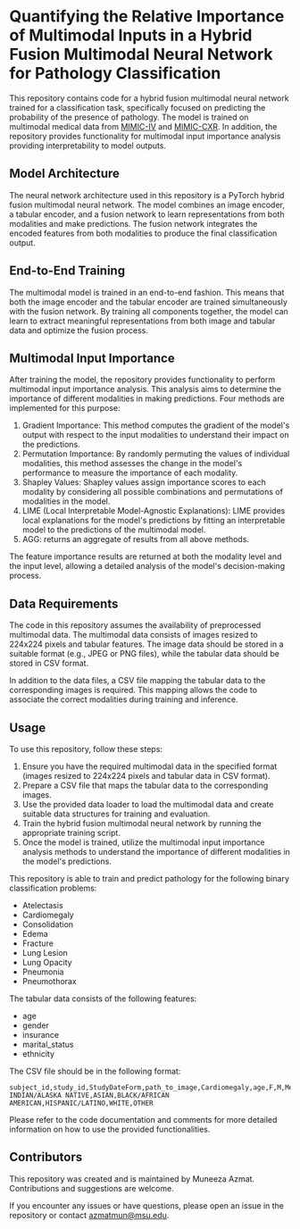 # Quantifying the Relative Importance of Multimodal Inputs in a Hybrid Fusion Multimodal Neural Network for Pathology Classification

This repository contains code for a hybrid fusion multimodal neural network trained for a classification task, specifically focused on predicting the probability of the presence of pathology. The model is trained on multimodal medical data from [MIMIC-IV](https://physionet.org/content/mimiciv/2.2/) and [MIMIC-CXR](https://physionet.org/content/mimic-cxr-jpg/2.0.0/). In addition, the repository provides functionality for multimodal input importance analysis providing interpretability to model outputs.

## Model Architecture

The neural network architecture used in this repository is a PyTorch hybrid fusion multimodal neural network. The model combines an image encoder, a tabular encoder, and a fusion network to learn representations from both modalities and make predictions. The fusion network integrates the encoded features from both modalities to produce the final classification output.

## End-to-End Training

The multimodal model is trained in an end-to-end fashion. This means that both the image encoder and the tabular encoder are trained simultaneously with the fusion network. By training all components together, the model can learn to extract meaningful representations from both image and tabular data and optimize the fusion process.

## Multimodal Input Importance

After training the model, the repository provides functionality to perform multimodal input importance analysis. This analysis aims to determine the importance of different modalities in making predictions. Four methods are implemented for this purpose:

1. Gradient Importance: This method computes the gradient of the model's output with respect to the input modalities to understand their impact on the predictions.
2. Permutation Importance: By randomly permuting the values of individual modalities, this method assesses the change in the model's performance to measure the importance of each modality.
3. Shapley Values: Shapley values assign importance scores to each modality by considering all possible combinations and permutations of modalities in the model.
4. LIME (Local Interpretable Model-Agnostic Explanations): LIME provides local explanations for the model's predictions by fitting an interpretable model to the predictions of the multimodal model.
5. AGG: returns an aggregate of results from all above methods.

The feature importance results are returned at both the modality level and the input level, allowing a detailed analysis of the model's decision-making process.

## Data Requirements

The code in this repository assumes the availability of preprocessed multimodal data. The multimodal data consists of images resized to 224x224 pixels and tabular features. The image data should be stored in a suitable format (e.g., JPEG or PNG files), while the tabular data should be stored in CSV format.

In addition to the data files, a CSV file mapping the tabular data to the corresponding images is required. This mapping allows the code to associate the correct modalities during training and inference.

## Usage

To use this repository, follow these steps:

1. Ensure you have the required multimodal data in the specified format (images resized to 224x224 pixels and tabular data in CSV format).
2. Prepare a CSV file that maps the tabular data to the corresponding images.
3. Use the provided data loader to load the multimodal data and create suitable data structures for training and evaluation.
4. Train the hybrid fusion multimodal neural network by running the appropriate training script.
5. Once the model is trained, utilize the multimodal input importance analysis methods to understand the importance of different modalities in the model's predictions.

This repository is able to train and predict pathology for the following binary classification problems:

- Atelectasis
- Cardiomegaly
- Consolidation
- Edema
- Fracture
- Lung Lesion
- Lung Opacity
- Pneumonia
- Pneumothorax

The tabular data consists of the following features:

- age
- gender
- insurance
- marital_status
- ethnicity

The CSV file should be in the following format:

```
subject_id,study_id,StudyDateForm,path_to_image,Cardiomegaly,age,F,M,Medicaid,Medicare,Other,DIVORCED,MARRIED,SINGLE,WIDOWED,AMERICAN INDIAN/ALASKA NATIVE,ASIAN,BLACK/AFRICAN AMERICAN,HISPANIC/LATINO,WHITE,OTHER
```

Please refer to the code documentation and comments for more detailed information on how to use the provided functionalities.

## Contributors

This repository was created and is maintained by Muneeza Azmat. Contributions and suggestions are welcome.

If you encounter any issues or have questions, please open an issue in the repository or contact azmatmun@msu.edu.
